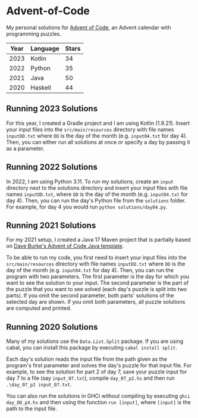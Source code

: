 # Advent-of-Code

My personal solutions for [Advent of Code](https://adventofcode.com/), an Advent calendar with programming puzzles.

| Year | Language | Stars |
|------|----------|-------|
| 2023 | Kotlin   | 34    |
| 2022 | Python   | 35    |
| 2021 | Java     | 50    |
| 2020 | Haskell  | 44    |


## Running 2023 Solutions

For this year, I created a Gradle project and I am using Kotlin (1.9.21). Insert your input files into the `src/main/resources` directory with file names `inputDD.txt` where `DD` is the day of the month (e.g. `input04.txt` for day 4). Then, you can either run all solutions at once or specify a day by passing it as a parameter.


## Running 2022 Solutions

In 2022, I am using Python 3.11. To run my solutions, create an `input` directory next to the solutions directory and insert your input files with file names `inputDD.txt`, where `DD` is the day of the month (e.g. `input04.txt` for day 4). Then, you can run the day's Python file from the `solutions` folder. For example, for day 4 you would run `python solutions/day04.py`.


## Running 2021 Solutions

For my 2021 setup, I created a Java 17 Maven project that is partially based on [Dave Burke's Advent of Code Java template](https://github.com/dave-burke/advent-of-code-java-starter).

To be able to run my code, you first need to insert your input files into the `src/main/resources` directory with file names `inputDD.txt` where `DD` is the day of the month (e.g. `input04.txt` for day 4). Then, you can run the program with two parameters. The first parameter is the day for which you want to see the solution to your input. The second parameter is the part of the puzzle that you want to see solved (each day's puzzle is split into two parts). If you omit the second parameter, both parts' solutions of the selected day are shown. If you omit both parameters, all puzzle solutions are computed and printed.


## Running 2020 Solutions

Many of my solutions use the `Data.List.Split` package. If you are using cabal, you can install this package by executing `cabal install split`.

Each day's solution reads the input file from the path given as the program's first parameter and solves the day's puzzle for that input file. For example, to see the solution for part 2 of day 7, save your puzzle input for day 7 to a file (say `input_07.txt`), compile `day_07_p2.hs` and then run `.\day_07_p2 input_07.txt`.

You can also run the solutions in GHCi without compiling by executing `ghci day_DD_pX.hs` and then using the function `run [input]`, where `[input]` is the path to the input file.
